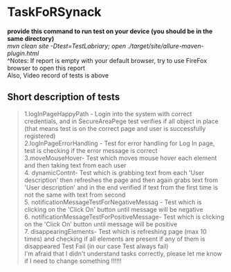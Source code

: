   # TaskFoRSynack
**provide this command to run test on your device (you should be in the same directory)**<br />
*mvn clean site -Dtest=TestLabriary; open ./target/site/allure-maven-plugin.html*<br />
^Notes: If report is empty with your default browser, try to use FireFox browser to open this report<br />
Also, Video record of tests is above <br />
 ## Short description of tests<br />
>1.logInPageHappyPath - Login into the system with correct credentials, and in SecureAreaPege test verifies if all object in place (that means test is on the correct page and user is successfully  registered)<br />
>2.logInPageErrorHandling - Test for error handling for Log In page, test is checking if the error message is correct <br />
>3.moveMouseHover- Test which moves mouse hover each element and then taking text from each user <br />
>4. dynamicContnt- Test which is grabbing text from each 'User description' then refreshes the page and then again grabs text from 'User description' and in the end verified if text from the first time is not the same with text from second <br />
>5. notificationMessageTestForNegativeMessag - Test which is clicking on the 'Click On' button until message will be negative<br />
>6. notificationMessageTestForPositiveMessage- Test which is clicking on the 'Click On' button until message will be positive<br />
>7. disappearingElements- Test which is refreshing page (max 10 times) and checking if all elements are present if any of them is disappeared Test Fail (in our case Test always fail)<br />
I'm afraid that I didn't understand tasks correctly, please let me know if I need to change something !!!!!!<br />
